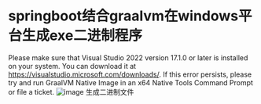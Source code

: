 # springboot结合graalvm在windows平台生成exe二进制程序
Please make sure that Visual Studio 2022 version 17.1.0 or later is installed on your system. You can download it at https://visualstudio.microsoft.com/downloads/. If this error persists, please try and run GraalVM Native Image in an x64 Native Tools Command Prompt or file a ticket.
![image](https://github.com/user-attachments/assets/bdb50582-8894-48e9-8381-e4079750fb91)
生成二进制文件

